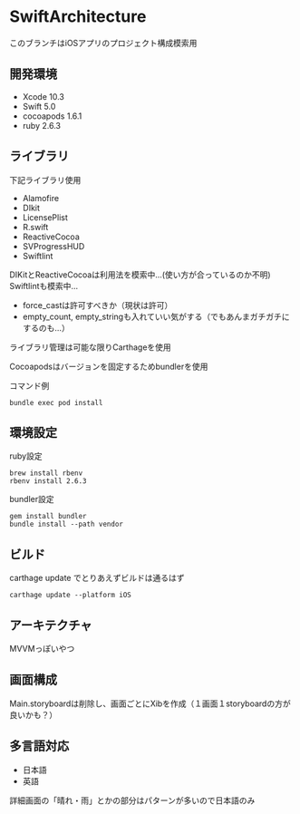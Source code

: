 # SwiftArchitecture

このブランチはiOSアプリのプロジェクト構成模索用

## 開発環境
* Xcode 10.3
* Swift 5.0
* cocoapods 1.6.1
* ruby 2.6.3

## ライブラリ
下記ライブラリ使用

* Alamofire
* DIkit
* LicensePlist
* R.swift
* ReactiveCocoa
* SVProgressHUD
* Swiftlint

DIKitとReactiveCocoaは利用法を模索中...(使い方が合っているのか不明)
Swiftlintも模索中...
* force_castは許可すべきか（現状は許可）
* empty_count, empty_stringも入れていい気がする（でもあんまガチガチにするのも...）

ライブラリ管理は可能な限りCarthageを使用

Cocoapodsはバージョンを固定するためbundlerを使用

コマンド例

```
bundle exec pod install
```

## 環境設定
ruby設定

```
brew install rbenv
rbenv install 2.6.3
```

bundler設定

```
gem install bundler
bundle install --path vendor
```

## ビルド
carthage update でとりあえずビルドは通るはず

```
carthage update --platform iOS
```

## アーキテクチャ
MVVMっぽいやつ

## 画面構成
Main.storyboardは削除し、画面ごとにXibを作成（１画面１storyboardの方が良いかも？）

## 多言語対応
* 日本語
* 英語

詳細画面の「晴れ・雨」とかの部分はパターンが多いので日本語のみ


